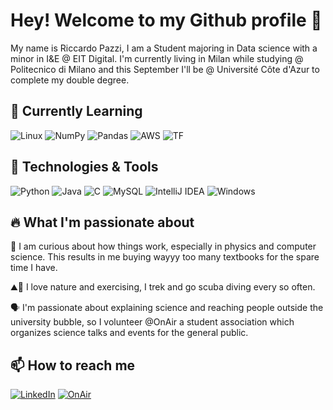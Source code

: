 # Hey! Welcome to my Github profile 👋
My name is Riccardo Pazzi, I am a Student majoring in Data science with a minor in I&E @ EIT Digital. 
I'm currently living in Milan while studying @ Politecnico di Milano and this September I'll be @ Université Côte d'Azur to complete my double degree.

## :seedling: Currently Learning
![Linux](https://img.shields.io/badge/Linux-FCC624?style=flate&logo=linux&logoColor=black)
![NumPy](https://img.shields.io/badge/NumPY-%23013243.svg?style=flat&logo=numpy&logoColor=white)
![Pandas](https://img.shields.io/badge/Pandas-%23150458.svg?style=flat&logo=pandas&logoColor=white)
![AWS](https://img.shields.io/badge/Amazon_AWS-232F3E?style=flat&logo=amazon-aws&logoColor=white)
![TF](https://img.shields.io/badge/TensorFlow-FF6F00?style=flat&logo=tensorflow&logoColor=white)

## 🔧 Technologies & Tools
![Python](https://img.shields.io/badge/Python-3670A0?style=flat&logo=python&logoColor=ffdd54)
![Java](https://img.shields.io/badge/Java-%23ED8B00.svg?style=flat&logo=java&logoColor=white)
![C](https://img.shields.io/badge/-C-61DAFB?logo=C&logoColor=white&style=flat) 
![MySQL](https://img.shields.io/badge/MySQL-581845.svg?style=flat&logo=mysql&logoColor=white)
![IntelliJ IDEA](https://img.shields.io/badge/IntelliJIDEA-000000.svg?style=flat&logo=intellij-idea&logoColor=white)
![Windows](https://img.shields.io/badge/Windows-0078D6?style=flat&logo=windows&logoColor=white)

## 🔥 What I'm passionate about
🔎 I am curious about how things work, especially in physics and computer science.
This results in me buying wayyy too many textbooks for the spare time I have.

⛰️🤿 I love nature and exercising, I trek and go scuba diving every so often.

🗣️ I'm passionate about explaining science and reaching people outside the university bubble, so I volunteer @OnAir a student association which organizes science talks and events for the general public.


## 📫 How to reach me
[![LinkedIn](https://img.shields.io/badge/Linkedin-%230077B5.svg?style=flat&logo=linkedin&logoColor=white)](https://www.linkedin.com/in/riccardo-pazzi-8916841a7/)
[![OnAir](https://img.shields.io/badge/Instagram-E4405F?style=flate&logo=instagram&logoColor=white)](https://www.instagram.com/onairgram/)


<!--
**RiccardoPazzi/riccardopazzi** is a ✨ _special_ ✨ repository because its `README.md` (this file) appears on your GitHub profile.

Here are some ideas to get you started:

- 🔭 I’m currently working on ...
- 🌱 I’m currently learning ...
- 👯 I’m looking to collaborate on ...
- 🤔 I’m looking for help with ...
- 💬 Ask me about ...
- 📫 How to reach me: ...
- 😄 Pronouns: ...
- ⚡ Fun fact: ...
-->
